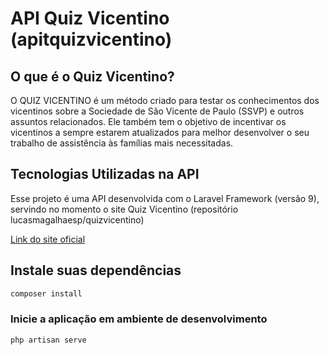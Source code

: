 # API Quiz Vicentino (apitquizvicentino)

## O que é o Quiz Vicentino?

O QUIZ VICENTINO é um método criado para testar os conhecimentos dos vicentinos sobre a Sociedade de São Vicente de Paulo (SSVP) e outros assuntos relacionados. Ele também tem o objetivo de incentivar os vicentinos a sempre estarem atualizados para melhor desenvolver o seu trabalho de assistência às famílias mais necessitadas.


## Tecnologias Utilizadas na API

Esse projeto é uma API desenvolvida com o Laravel Framework (versão 9), servindo no momento o site Quiz Vicentino (repositório lucasmagalhaesp/quizvicentino)

[Link do site oficial](https://www.quizvicentino.com.br)

## Instale suas dependências
```bash
composer install
```

### Inicie a aplicação em ambiente de desenvolvimento
```bash
php artisan serve
```
